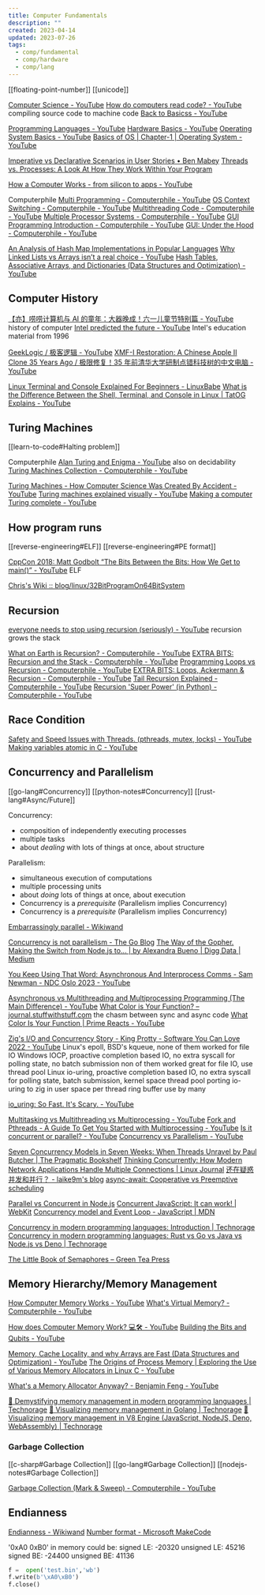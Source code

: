 ```yaml
---
title: Computer Fundamentals
description: ""
created: 2023-04-14
updated: 2023-07-26
tags:
  - comp/fundamental
  - comp/hardware
  - comp/lang
---
```


[[floating-point-number]]
[[unicode]]

[Computer Science - YouTube](https://www.youtube.com/playlist?list=PL8dPuuaLjXtNlUrzyH5r6jN9ulIgZBpdo)
[How do computers read code? - YouTube](https://www.youtube.com/watch?v=QXjU9qTsYCc) compiling source code to machine code
[Back to Basicss - YouTube](https://www.youtube.com/playlist?list=PLF2KJ6Gy3cZ4OSRP8GzWMd2ZPwRwmVsqp)

[Programming Languages - YouTube](https://www.youtube.com/playlist?list=PL7141DE955793D3F0)
[Hardware Basics - YouTube](https://www.youtube.com/watch?v=9-KUm9YpPm0)
[Operating System Basics - YouTube](https://www.youtube.com/watch?v=9GDX-IyZ_C8)
[Basics of OS | Chapter-1 | Operating System - YouTube](https://www.youtube.com/playlist?list=PLBlnK6fEyqRhDsKg2oXhVuN5z_1ysjJyg)

[Imperative vs Declarative Scenarios in User Stories • Ben Mabey](http://benmabey.com/2008/05/19/imperative-vs-declarative-scenarios-in-user-stories.html)
[Threads vs. Processes: A Look At How They Work Within Your Program](https://www.backblaze.com/blog/whats-the-diff-programs-processes-and-threads/)

[How a Computer Works - from silicon to apps - YouTube](https://www.youtube.com/watch?v=5f3NJnvnk7k)

Computerphile
[Multi Programming - Computerphile - YouTube](https://www.youtube.com/watch?v=MB0yDMQj1lU)
[OS Context Switching - Computerphile - YouTube](https://www.youtube.com/watch?v=DKmBRl8j3Ak)
[Multithreading Code - Computerphile - YouTube](https://www.youtube.com/watch?v=7ENFeb-J75k)
[Multiple Processor Systems - Computerphile - YouTube](https://www.youtube.com/watch?v=3RvkfuXUv1c)
[GUI Programming Introduction - Computerphile - YouTube](https://www.youtube.com/watch?v=odjdWym0t4I)
[GUI: Under the Hood - Computerphile - YouTube](https://www.youtube.com/watch?v=ptcHHXp1PEU)

[An Analysis of Hash Map Implementations in Popular Languages](https://rcoh.me/posts/hash-map-analysis/)
[Why Linked Lists vs Arrays isn’t a real choice - YouTube](https://www.youtube.com/watch?v=34ky600VTN0)
[Hash Tables, Associative Arrays, and Dictionaries (Data Structures and Optimization) - YouTube](https://www.youtube.com/watch?v=S5NY1fqisSY)

## Computer History

[【亦】唠唠计算机与 AI 的童年：大器晚成！六一儿童节特别篇 - YouTube](https://www.youtube.com/watch?v=-kGy0_8n68Y) history of computer
[Intel predicted the future - YouTube](https://www.youtube.com/watch?v=5-eFLcCDNo8) Intel's education material from 1996

[GeekLogic / 极客逻辑 - YouTube](https://www.youtube.com/@geeklogic)
[XMF-I Restoration: A Chinese Apple II Clone 35 Years Ago / 极限修复！35 年前清华大学研制点错科技树的中文电脑 - YouTube](https://www.youtube.com/watch?v=EGc8j9_w4FQ)

[Linux Terminal and Console Explained For Beginners - LinuxBabe](https://www.linuxbabe.com/command-line/linux-terminal)
[What is the Difference Between the Shell, Terminal, and Console in Linux | TatOG Explains - YouTube](https://www.youtube.com/watch?v=Z6_ja-c2pLc)

## Turing Machines

[[learn-to-code#Halting problem]]

Computerphile
[Alan Turing and Enigma - YouTube](https://www.youtube.com/playlist?list=PLzH6n4zXuckodsatCTEuxaygCHizMS0_I) also on decidability
[Turing Machines Collection - Computerphile - YouTube](https://www.youtube.com/playlist?list=PLzH6n4zXuckrEzV0CB1xXbSdsP_a7VUoK)

[Turing Machines - How Computer Science Was Created By Accident - YouTube](https://www.youtube.com/watch?v=PLVCscCY4xI)
[Turing machines explained visually - YouTube](https://www.youtube.com/watch?v=-ZS_zFg4w5k)
[Making a computer Turing complete - YouTube](https://www.youtube.com/watch?v=AqNDk_UJW4k)

## How program runs

[[reverse-engineering#ELF]]
[[reverse-engineering#PE format]]

[CppCon 2018: Matt Godbolt “The Bits Between the Bits: How We Get to main()” - YouTube](https://www.youtube.com/watch?v=dOfucXtyEsU) ELF

[Chris's Wiki :: blog/linux/32BitProgramOn64BitSystem](https://utcc.utoronto.ca/~cks/space/blog/linux/32BitProgramOn64BitSystem)

## Recursion

[everyone needs to stop using recursion (seriously) - YouTube](https://www.youtube.com/watch?v=mMEmNX6aW_k) recursion grows the stack

[What on Earth is Recursion? - Computerphile - YouTube](https://www.youtube.com/watch?v=Mv9NEXX1VHc)
[EXTRA BITS: Recursion and the Stack - Computerphile - YouTube](https://www.youtube.com/watch?v=0pncNKHj-Sc&t=0s)
[Programming Loops vs Recursion - Computerphile - YouTube](https://www.youtube.com/watch?v=HXNhEYqFo0o)
[EXTRA BITS: Loops, Ackermann & Recursion - Computerphile - YouTube](https://www.youtube.com/watch?v=DVG5G1V8Zx0)
[Tail Recursion Explained - Computerphile - YouTube](https://www.youtube.com/watch?v=_JtPhF8MshA)
[Recursion 'Super Power' (in Python) - Computerphile - YouTube](https://www.youtube.com/watch?v=8lhxIOAfDss)

## Race Condition

[Safety and Speed Issues with Threads. (pthreads, mutex, locks) - YouTube](https://www.youtube.com/watch?v=9axu8CUvOKY)
[Making variables atomic in C - YouTube](https://www.youtube.com/watch?v=_xX25ThomIo)

## Concurrency and Parallelism

[[go-lang#Concurrency]]
[[python-notes#Concurrency]]
[[rust-lang#Async/Future]]

Concurrency:

- composition of independently executing processes
- multiple tasks
- about _dealing_ with lots of things at once, about structure

Parallelism:

- simultaneous execution of computations
- multiple processing units
- about _doing_ lots of things at once, about execution
- Concurrency is a _prerequisite_ (Parallelism implies Concurrency)
- Concurrency is a _prerequisite_ (Parallelism implies Concurrency)

[Embarrassingly parallel - Wikiwand](https://www.wikiwand.com/en/Embarrassingly_parallel)

[Concurrency is not parallelism - The Go Blog](http://blog.golang.org/concurrency-is-not-parallelism)
[The Way of the Gopher. Making the Switch from Node.js to… | by Alexandra Bueno | Digg Data | Medium](https://medium.com/digg-data/the-way-of-the-gopher-6693db15ae1f#.h4j5b62nh)

[You Keep Using That Word: Asynchronous And Interprocess Comms - Sam Newman - NDC Oslo 2023 - YouTube](https://www.youtube.com/watch?v=2LMEJ-WGFTk)

[Asynchronous vs Multithreading and Multiprocessing Programming (The Main Difference) - YouTube](https://www.youtube.com/watch?v=0vFgKr5bjWI)
[What Color is Your Function? – journal.stuffwithstuff.com](https://journal.stuffwithstuff.com/2015/02/01/what-color-is-your-function/) the chasm between sync and async code
[What Color Is Your Function | Prime Reacts - YouTube](https://www.youtube.com/watch?v=MoKe4zvtNzA)

[Zig's I/O and Concurrency Story - King Protty - Software You Can Love 2022 - YouTube](https://www.youtube.com/watch?v=Ul8OO4vQMTw)
Linux's epoll, BSD's kqueue, none of them worked for file IO
Windows IOCP, proactive completion based IO, no extra syscall for polling state, no batch submission
non of them worked great for file IO, use thread pool
Linux io-uring, proactive completion based IO, no extra syscall for polling state, batch submission, kernel space thread pool
porting io-uring to zig in user space
per thread ring buffer use by many

[io_uring: So Fast. It's Scary. - YouTube](https://www.youtube.com/watch?v=F82Qdi5kyjw)

[Multitasking vs Multithreading vs Multiprocessing - YouTube](https://www.youtube.com/watch?v=Tn0u-IIBmtc)
[Fork and Pthreads - A Guide To Get You Started with Multiprocessing - YouTube](https://www.youtube.com/watch?v=VCCCXTyJZzs)
[Is it concurrent or parallel? - YouTube](https://www.youtube.com/watch?v=r2__Rw8vu1M)
[Concurrency vs Parallelism - YouTube](https://www.youtube.com/watch?v=Y1pgpn2gOSg)

[Seven Concurrency Models in Seven Weeks: When Threads Unravel by Paul Butcher | The Pragmatic Bookshelf](https://pragprog.com/book/pb7con/seven-concurrency-models-in-seven-weeks)
[Thinking Concurrently: How Modern Network Applications Handle Multiple Connections | Linux Journal](https://www.linuxjournal.com/content/thinking-concurrently)
[还在疑惑并发和并行？ - laike9m's blog](https://laike9m.com/blog/huan-zai-yi-huo-bing-fa-he-bing-xing,61/)
[async-await: Cooperative vs Preemptive scheduling](https://kerkour.com/cooperative-vs-preemptive-scheduling/)

[Parallel vs Concurrent in Node.js](http://bytearcher.com/articles/parallel-vs-concurrent/)
[Concurrent JavaScript: It can work! | WebKit](https://webkit.org/blog/7846/concurrent-javascript-it-can-work/)
[Concurrency model and Event Loop - JavaScript | MDN](https://developer.mozilla.org/en/docs/Web/JavaScript/EventLoop)

[Concurrency in modern programming languages: Introduction | Technorage](https://deepu.tech/concurrency-in-modern-languages/)
[Concurrency in modern programming languages: Rust vs Go vs Java vs Node.js vs Deno | Technorage](https://deepu.tech/concurrency-in-modern-languages-final/)

[The Little Book of Semaphores – Green Tea Press](https://greenteapress.com/wp/semaphores/)

## Memory Hierarchy/Memory Management

[How Computer Memory Works - YouTube](https://www.youtube.com/playlist?list=PLzH6n4zXuckoxFPyhsMOYMGqyZOeN2SDJ)
[What's Virtual Memory? - Computerphile - YouTube](https://www.youtube.com/watch?v=5lFnKYCZT5o)

[How does Computer Memory Work? 💻🛠 - YouTube](https://www.youtube.com/watch?v=7J7X7aZvMXQ)
[Building the Bits and Qubits - YouTube](https://www.youtube.com/watch?v=F8U1d2Hqark)

[Memory, Cache Locality, and why Arrays are Fast (Data Structures and Optimization) - YouTube](https://www.youtube.com/watch?v=247cXLkYt2M)
[The Origins of Process Memory | Exploring the Use of Various Memory Allocators in Linux C - YouTube](https://www.youtube.com/watch?v=c7xf5dvUb_Q)

[What's a Memory Allocator Anyway? - Benjamin Feng - YouTube](https://www.youtube.com/watch?v=vHWiDx_l4V0)

[🚀 Demystifying memory management in modern programming languages | Technorage](https://deepu.tech/memory-management-in-programming/)
[🚀 Visualizing memory management in Golang | Technorage](https://deepu.tech/memory-management-in-golang/)
[🚀 Visualizing memory management in V8 Engine (JavaScript, NodeJS, Deno, WebAssembly) | Technorage](https://deepu.tech/memory-management-in-v8/)

### Garbage Collection

[[c-sharp#Garbage Collection]]
[[go-lang#Garbage Collection]]
[[nodejs-notes#Garbage Collection]]

[Garbage Collection (Mark & Sweep) - Computerphile - YouTube](https://www.youtube.com/watch?v=c32zXYAK7CI)

## Endianness

[Endianness - Wikiwand](https://www.wikiwand.com/en/Endianness)
[Number format - Microsoft MakeCode](https://makecode.microbit.org/types/buffer/number-format)

'0xA0 0xB0' in memory could be:
signed LE: -20320
unsigned LE: 45216
signed BE: -24400
unsigned BE: 41136

```python
f =  open('test.bin','wb')
f.write(b'\xA0\xB0')
f.close()
```
